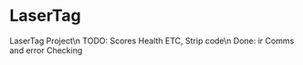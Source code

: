 # LaserTag
LaserTag Project\n
TODO: Scores Health ETC, Strip code\n
Done: ir Comms and error Checking
